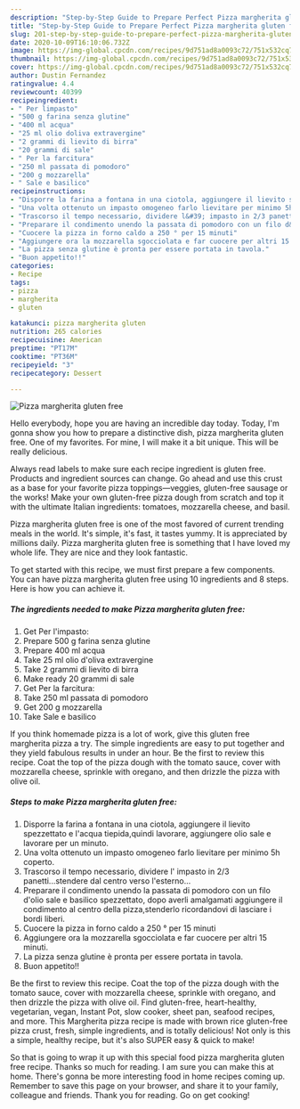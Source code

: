 ```yaml
---
description: "Step-by-Step Guide to Prepare Perfect Pizza margherita gluten free"
title: "Step-by-Step Guide to Prepare Perfect Pizza margherita gluten free"
slug: 201-step-by-step-guide-to-prepare-perfect-pizza-margherita-gluten-free
date: 2020-10-09T16:10:06.732Z
image: https://img-global.cpcdn.com/recipes/9d751ad8a0093c72/751x532cq70/pizza-margherita-gluten-free-recipe-main-photo.jpg
thumbnail: https://img-global.cpcdn.com/recipes/9d751ad8a0093c72/751x532cq70/pizza-margherita-gluten-free-recipe-main-photo.jpg
cover: https://img-global.cpcdn.com/recipes/9d751ad8a0093c72/751x532cq70/pizza-margherita-gluten-free-recipe-main-photo.jpg
author: Dustin Fernandez
ratingvalue: 4.4
reviewcount: 40399
recipeingredient:
- " Per limpasto"
- "500 g farina senza glutine"
- "400 ml acqua"
- "25 ml olio doliva extravergine"
- "2 grammi di lievito di birra"
- "20 grammi di sale"
- " Per la farcitura"
- "250 ml passata di pomodoro"
- "200 g mozzarella"
- " Sale e basilico"
recipeinstructions:
- "Disporre la farina a fontana in una ciotola, aggiungere il lievito spezzettato e l&#39;acqua tiepida,quindi lavorare, aggiungere olio sale e lavorare per un minuto."
- "Una volta ottenuto un impasto omogeneo farlo lievitare per minimo 5h coperto."
- "Trascorso il tempo necessario, dividere l&#39; impasto in 2/3 panetti...stendere dal centro verso l&#39;esterno..."
- "Preparare il condimento unendo la passata di pomodoro con un filo d&#39;olio sale e basilico spezzettato, dopo averli amalgamati aggiungere il condimento al centro della pizza,stenderlo ricordandovi di lasciare i bordi liberi."
- "Cuocere la pizza in forno caldo a 250 ° per 15 minuti"
- "Aggiungere ora la mozzarella sgocciolata e far cuocere per altri 15 minuti."
- "La pizza senza glutine è pronta per essere portata in tavola."
- "Buon appetito!!"
categories:
- Recipe
tags:
- pizza
- margherita
- gluten

katakunci: pizza margherita gluten 
nutrition: 265 calories
recipecuisine: American
preptime: "PT17M"
cooktime: "PT36M"
recipeyield: "3"
recipecategory: Dessert

---
```



![Pizza margherita gluten free](https://img-global.cpcdn.com/recipes/9d751ad8a0093c72/751x532cq70/pizza-margherita-gluten-free-recipe-main-photo.jpg)

Hello everybody, hope you are having an incredible day today. Today, I'm gonna show you how to prepare a distinctive dish, pizza margherita gluten free. One of my favorites. For mine, I will make it a bit unique. This will be really delicious.

Always read labels to make sure each recipe ingredient is gluten free. Products and ingredient sources can change. Go ahead and use this crust as a base for your favorite pizza toppings—veggies, gluten-free sausage or the works! Make your own gluten-free pizza dough from scratch and top it with the ultimate Italian ingredients: tomatoes, mozzarella cheese, and basil.

Pizza margherita gluten free is one of the most favored of current trending meals in the world. It's simple, it's fast, it tastes yummy. It is appreciated by millions daily. Pizza margherita gluten free is something that I have loved my whole life. They are nice and they look fantastic.


To get started with this recipe, we must first prepare a few components. You can have pizza margherita gluten free using 10 ingredients and 8 steps. Here is how you can achieve it.

<!--inarticleads1-->

##### The ingredients needed to make Pizza margherita gluten free:

1. Get  Per l&#39;impasto:
1. Prepare 500 g farina senza glutine
1. Prepare 400 ml acqua
1. Take 25 ml olio d&#39;oliva extravergine
1. Take 2 grammi di lievito di birra
1. Make ready 20 grammi di sale
1. Get  Per la farcitura:
1. Take 250 ml passata di pomodoro
1. Get 200 g mozzarella
1. Take  Sale e basilico


If you think homemade pizza is a lot of work, give this gluten free margherita pizza a try. The simple ingredients are easy to put together and they yield fabulous results in under an hour. Be the first to review this recipe. Coat the top of the pizza dough with the tomato sauce, cover with mozzarella cheese, sprinkle with oregano, and then drizzle the pizza with olive oil. 

<!--inarticleads2-->

##### Steps to make Pizza margherita gluten free:

1. Disporre la farina a fontana in una ciotola, aggiungere il lievito spezzettato e l&#39;acqua tiepida,quindi lavorare, aggiungere olio sale e lavorare per un minuto.
1. Una volta ottenuto un impasto omogeneo farlo lievitare per minimo 5h coperto.
1. Trascorso il tempo necessario, dividere l&#39; impasto in 2/3 panetti...stendere dal centro verso l&#39;esterno...
1. Preparare il condimento unendo la passata di pomodoro con un filo d&#39;olio sale e basilico spezzettato, dopo averli amalgamati aggiungere il condimento al centro della pizza,stenderlo ricordandovi di lasciare i bordi liberi.
1. Cuocere la pizza in forno caldo a 250 ° per 15 minuti
1. Aggiungere ora la mozzarella sgocciolata e far cuocere per altri 15 minuti.
1. La pizza senza glutine è pronta per essere portata in tavola.
1. Buon appetito!!


Be the first to review this recipe. Coat the top of the pizza dough with the tomato sauce, cover with mozzarella cheese, sprinkle with oregano, and then drizzle the pizza with olive oil. Find gluten-free, heart-healthy, vegetarian, vegan, Instant Pot, slow cooker, sheet pan, seafood recipes, and more. This Margherita pizza recipe is made with brown rice gluten-free pizza crust, fresh, simple ingredients, and is totally delicious! Not only is this a simple, healthy recipe, but it&#39;s also SUPER easy &amp; quick to make! 

So that is going to wrap it up with this special food pizza margherita gluten free recipe. Thanks so much for reading. I am sure you can make this at home. There's gonna be more interesting food in home recipes coming up. Remember to save this page on your browser, and share it to your family, colleague and friends. Thank you for reading. Go on get cooking!
